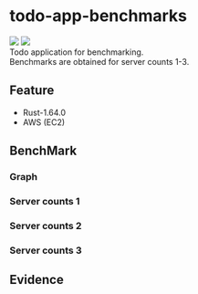 # todo-app-benchmarks
<img src="https://img.shields.io/badge/build-passed-red?" /> <img src="https://img.shields.io/badge/Rust-1.64.0-red?logo=rust" />
<br>
Todo application for benchmarking.<br>
Benchmarks are obtained for server counts 1-3.

## Feature
+ Rust-1.64.0
+ AWS (EC2)

## BenchMark
### Graph
### Server counts 1
### Server counts 2
### Server counts 3

## Evidence
